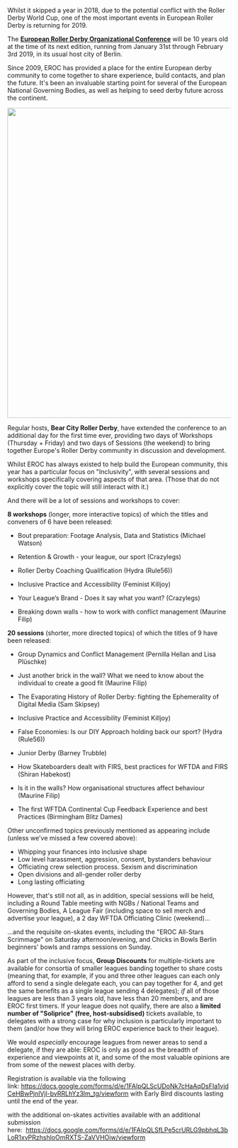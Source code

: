 <html><body><p>Whilst it skipped a year in 2018, due to the potential conflict with the Roller Derby World Cup, one of the most important events in European Roller Derby is returning for 2019.</p>
<p>The <a href="https://www.facebook.com/events/2063064350378242/"><strong>European Roller Derby Organizational Conference</strong></a> will be 10 years old at the time of its next edition, running from January 31st through February 3rd 2019, in its usual host city of Berlin.</p>
<p>Since 2009, EROC has provided a place for the entire European derby community to come together to share experience, build contacts, and plan the future. It's been an invaluable starting point for several of the European National Governing Bodies, as well as helping to seed derby future across the continent.</p>
<p><a href="https://www.scottishrollerderbyblog.com/?attachment_id=27817#main" rel="attachment wp-att-27817"><img class="aligncenter size-large wp-image-27817" src="https://www.scottishrollerderbyblog.com/2018/12/eroc2019.jpg?w=700" alt="" width="700" height="700"></a></p>
<p>Regular hosts, <strong>Bear City Roller Derby</strong>, have extended the conference to an additional day for the first time ever, providing two days of Workshops (Thursday + Friday) and two days of Sessions (the weekend) to bring together Europe's Roller Derby community in discussion and development.</p>
<p>Whilst EROC has always existed to help build the European community, this year has a particular focus on "Inclusivity", with several sessions and workshops specifically covering aspects of that area. (Those that do not explicitly cover the topic will still interact with it.)</p>
<p>And there will be a lot of sessions and workshops to cover: </p>
<p><strong>8 workshops</strong> (longer, more interactive topics) of which the titles and conveners of 6 have been released:</p>
<ul>
<li>
<p class="p1"><span class="s1">Bout preparation: Footage Analysis, Data and Statistics (Michael Watson)</span></p>
</li>
<li>
<p class="p1"><span class="s1">Retention &amp; Growth - your league, our sport (Crazylegs)</span></p>
</li>
<li>
<p class="p1"><span class="s1">Roller Derby Coaching Qualification (Hydra (Rule56))</span></p>
</li>
<li>
<p class="p1"><span class="s1">Inclusive Practice and Accessibility (Feminist Killjoy)</span></p>
</li>
<li>
<p class="p1"><span class="s1">Your League’s Brand - Does it say what you want? (Crazylegs)</span></p>
</li>
<li>
<p class="p1"><span class="s1">Breaking down walls - how to work with conflict management (Maurine Filip)</span></p>
</li>
</ul>
<p><strong>20 sessions</strong> (shorter, more directed topics) of which the titles of 9 have been released:</p>
<ul>
<li>
<p class="p1"><span class="s1">Group Dynamics and Conflict Management (Pernilla Hellan and Lisa Plüschke)</span></p>
</li>
<li>
<p class="p1"><span class="s1">Just another brick in the wall? What we need to know about the individual to create a good fit (Maurine Filip)</span></p>
</li>
<li>
<p class="p1"><span class="s1">The Evaporating History of Roller Derby: fighting the Ephemerality of Digital Media (Sam Skipsey)</span></p>
</li>
<li>
<p class="p1"><span class="s1">Inclusive Practice and Accessibility (Feminist Killjoy)</span></p>
</li>
<li>
<p class="p1"><span class="s1">False Economies: Is our DIY Approach holding back our sport? (Hydra (Rule56))</span></p>
</li>
<li>
<p class="p1"><span class="s1">Junior Derby (Barney Trubble)</span></p>
</li>
<li>
<p class="p1"><span class="s1">How Skateboarders dealt with FIRS, best practices for WFTDA and FIRS (Shiran Habekost)</span></p>
</li>
<li>
<p class="p1"><span class="s1">Is it in the walls? How organisational structures affect behaviour (Maurine Filip)</span></p>
</li>
<li>
<p class="p1"><span class="s1">The first WFTDA Continental Cup Feedback Experience and best Practices (Birmingham Blitz Dames)</span></p>
</li>
</ul>
<p>Other unconfirmed topics previously mentioned as appearing include (unless we've missed a few covered above):</p>
<ul>
<li>Whipping your finances into inclusive shape</li>
<li>Low level harassment, aggression, consent, bystanders behaviour</li>
<li>Officiating crew selection process. Sexism and discrimination</li>
<li>Open divisions and all-gender roller derby</li>
<li>Long lasting officiating</li>
</ul>
<p>However, that's still not all, as in addition, special sessions will be held, including a Round Table meeting with NGBs / National Teams and Governing Bodies, A League Fair (including space to sell merch and advertise your league), a 2 day WFTDA Officiating Clinic (weekend)...</p>
<p>...and the requisite on-skates events, including the "EROC All-Stars Scrimmage" on Saturday afternoon/evening, and Chicks in Bowls Berlin beginners' bowls and ramps sessions on Sunday. </p>
<p>As part of the inclusive focus, <strong>Group Discounts</strong> for multiple-tickets are available for consortia of smaller leagues banding together to share costs (meaning that, for example, if you and three other leagues can each only afford to send a single delegate each, you can pay together for 4, and get the same benefits as a single league sending 4 delegates); <em>if</em> all of those leagues are less than 3 years old, have less than 20 members, and are EROC first timers. If your league does not qualify, there are also a <strong>limited number of "Soliprice" (free, host-subsidised)</strong> tickets available, to delegates with a strong case for why inclusion is particularly important to them (and/or how they will bring EROC experience back to their league).</p>
<p>We would <em>especially</em> encourage leagues from newer areas to send a delegate, if they are able: EROC is only as good as the breadth of experience and viewpoints at it, and some of the most valuable opinions are from some of the newest places with derby.</p>
<p>Registration is available via the following link: <a href="https://docs.google.com/forms/d/e/1FAIpQLScUDoNk7cHaAqDsFIa1vjdCeHBwPjnlVjl-bvRRLhYz3Im_tg/viewform">https://docs.google.com/forms/d/e/1FAIpQLScUDoNk7cHaAqDsFIa1vjdCeHBwPjnlVjl-bvRRLhYz3Im_tg/viewform</a> with Early Bird discounts lasting until the end of the year.</p>
<p>with the additional on-skates activities available with an additional submission here:  <a href="https://docs.google.com/forms/d/e/1FAIpQLSfLPe5crURLG9pbhqL3bLoR1xvPRzhshloOmRXTS-ZaVVHOiw/viewform?fbclid=IwAR039VtJfOwx3aQs2xrbQXlF6DbtTbJekb4uePbsULouqX1iG2MreXW9l04" target="_blank" rel="nofollow noopener">https://docs.google.com/forms/d/e/1FAIpQLSfLPe5crURLG9pbhqL3bLoR1xvPRzhshloOmRXTS-ZaVVHOiw/viewform</a></p>
<p> </p>

<!-- wp:paragraph -->
<p></p>
<!-- /wp:paragraph --></body></html>
